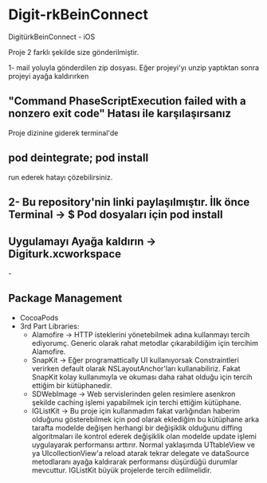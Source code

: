 # Digit-rkBeinConnect
DigitürkBeinConnect - iOS

Proje 2 farklı şekilde size gönderilmiştir.

1- mail yoluyla gönderdilen zip dosyası.
Eğer projeyi'yı unzip yaptıktan sonra projeyi ayağa kaldırırken 

"Command PhaseScriptExecution failed with a nonzero exit code" 
Hatası ile karşılaşırsanız
 -
Proje dizinine giderek terminal'de 

pod deintegrate; pod install
-
run ederek hatayı çözebilirsiniz.



2- Bu repository'nin linki paylaşılmıştır.
İlk önce Terminal -> $ Pod dosyaları için pod install  
 -
  Uygulamayı  Ayağa kaldırın ->  Digiturk.xcworkspace 
 -


 -<h2>Package Management</h2> 
  - CocoaPods
   - 3rd Part Libraries:
     - Alamofire -> HTTP isteklerini yönetebilmek adına kullanmayı tercih ediyorumç. Generic olarak rahat metodlar çıkarabildiğim için tercihim Alamofire.
     - SnapKit -> Eğer programattically UI kullanıyorsak Constraintleri verirken default olarak  NSLayoutAnchor'ları kullanabiliriz. Fakat SnapKit kolay kullanımıyla ve okuması daha rahat olduğu için tercih ettiğim bir kütüphanedir.
     - SDWebImage -> Web servislerinden gelen resimlere asenkron şekilde caching işlemi yapabilmek için terchi ettiğim kütüphane.
     - IGListKit -> Bu proje için kullanmadım fakat varlığından haberim olduğunu gösterebilmek için pod olarak eklediğim bu kütüphane arka tarafta modelde değişen herhangi bir değişiklik olduğunu diffing algoritmaları ile kontrol ederek değişiklik olan modelde update işlemi uygulayarak performansı arttırır. Normal yaklaşımda UTtableView ve ya UIcollectionView'a reload atarak tekrar delegate ve dataSource metodlaranı ayağa kaldırarak performansı düşürdüğü durumlar mevcuttur. IGListKit büyük projelerde tercih edilmelidir.
